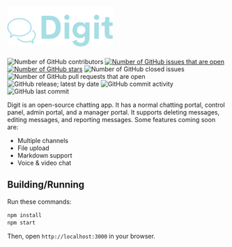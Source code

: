 # [![Digit Logo](/content/logo-transparent.png)](https://digit.fifly.org)

![Number of GitHub contributors](https://img.shields.io/github/contributors/fifly-llc/digit)
[![Number of GitHub issues that are open](https://img.shields.io/github/issues/fifly-llc/digit)](https://github.com/fifly-llc/digit/issues)
[![Number of GitHub stars](https://img.shields.io/github/stars/fifly-llc/digit)](https://github.com/fifly-llc/digit/stargazers)
![Number of GitHub closed issues](https://img.shields.io/github/issues-closed/fifly-llc/digit)
![Number of GitHub pull requests that are open](https://img.shields.io/github/issues-pr-raw/fifly-llc/digit)
![GitHub release; latest by date](https://img.shields.io/github/v/release/fifly-llc/digit)
![GitHub commit activity](https://img.shields.io/github/commit-activity/m/fifly-llc/digit)
![GitHub last commit](https://img.shields.io/github/last-commit/fifly-llc/digit)

Digit is an open-source chatting app. It has a normal chatting portal, control panel, admin portal, and a manager portal. It supports deleting messages, editing messages, and reporting messages. Some features coming soon are:

* Multiple channels
* File upload
* Markdown support
* Voice & video chat

## Building/Running

Run these commands:

```bash
npm install
npm start
```

Then, open `http://localhost:3000` in your browser.
